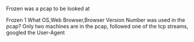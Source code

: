 Frozen was a pcap to be looked at

Frozen 1
	What OS,Web Browser,Browser Version Number was used in the pcap?
		Only two machines are in the pcap, followed one of the tcp streams, googled the User-Agent
